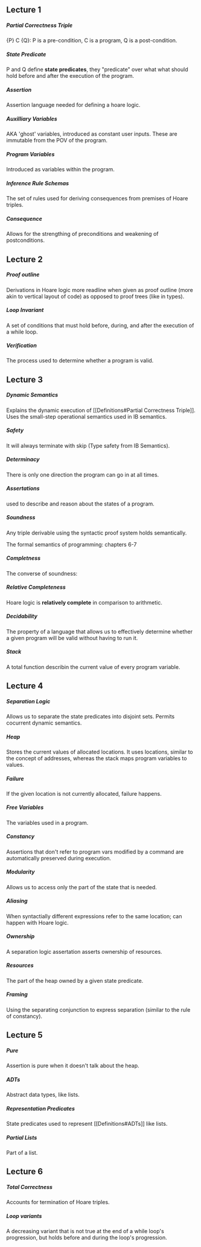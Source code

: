 ## Lecture 1

##### Partial Correctness Triple
{P} C {Q}: P is a pre-condition, C is a program, Q is a post-condition.


##### State Predicate
P and Q define **state predicates**, they "predicate" over what what should hold before and after the execution of the program.
 
##### Assertion
Assertion language needed for defining a hoare logic.


##### Auxilliary Variables
AKA 'ghost' variables, introduced as constant user inputs. These are immutable from the POV of the program.

##### Program Variables
Introduced as variables within the program.

##### Inference Rule Schemas
The set of rules used for deriving consequences from premises of Hoare triples.

##### Consequence
Allows for the strengthing of preconditions and weakening of postconditions.

## Lecture 2

##### Proof outline
Derivations in Hoare logic more readline when given as proof outline (more akin to vertical layout of code) as opposed to proof trees (like in types).

##### Loop Invariant
A set of conditions that must hold before, during, and after the execution of a while loop.

##### Verification
The process used to determine whether a program is valid.

## Lecture 3

##### Dynamic Semantics
Explains the dynamic execution of [[Definitions#Partial Correctness Triple]]. Uses the small-step operational semantics used in IB semantics.


##### Safety
It will always terminate with skip (Type safety from IB Semantics).

##### Determinacy
There is only one direction the program can go in at all times.

##### Assertations
used to describe and reason about the states of a program.

##### Soundness 
Any triple derivable using the syntactic proof system holds semantically.


The formal semantics of programming: chapters 6-7


##### Completness
The converse of soundness:

##### Relative Completeness
Hoare logic is **relatively complete** in comparison to arithmetic.

##### Decidability
The property of a language that allows us to effectively determine whether a given program will be valid without having to run it.

##### Stack
A total function describin the current value of every program variable.

## Lecture 4

##### Separation Logic
Allows us to separate the state predicates into disjoint sets. Permits cocurrent dynamic semantics.

##### Heap
Stores the current values of allocated locations. It uses locations, similar to the concept of addresses, whereas the stack maps program variables to values.

##### Failure
If the given location is not currently allocated, failure happens.

##### Free Variables
The variables used in a program.

##### Constancy
Assertions that don't refer to program vars modified by a command are automatically preserved during execution.

##### Modularity
Allows us to access only the part of the state that is needed.

##### Aliasing
When syntactially different expressions refer to the same location; can happen with Hoare logic.

##### Ownership
A separation logic assertation asserts ownership of resources.

##### Resources
The part of the heap owned by a given state predicate.

##### Framing
Using the separating conjunction to express separation (similar to the rule of constancy).

## Lecture 5

##### Pure
Assertion is pure when it doesn't talk about the heap.

##### ADTs
Abstract data types, like lists.

##### Representation Predicates
State predicates used to represent [[Definitions#ADTs]] like lists.

##### Partial Lists
Part of a list.


## Lecture 6


##### Total Correctness
Accounts for termination of Hoare triples.

##### Loop variants
A decreasing variant that is not true at the end of a while loop's progression, but holds before and during the loop's progression.